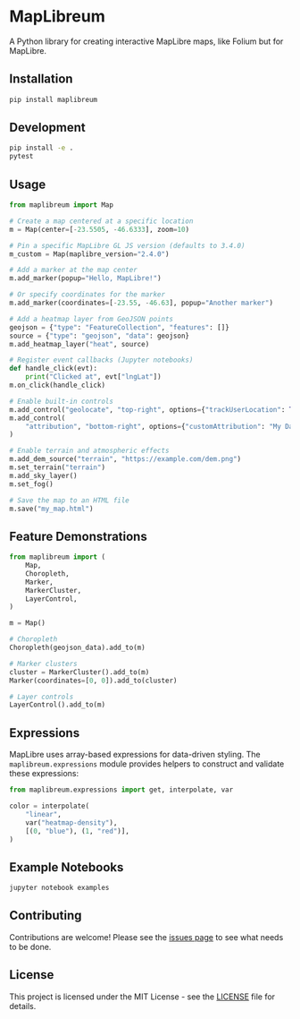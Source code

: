 # MapLibreum

A Python library for creating interactive MapLibre maps, like Folium but for MapLibre.

## Installation

```bash
pip install maplibreum
```

## Development

```bash
pip install -e .
pytest
```

## Usage

```python
from maplibreum import Map

# Create a map centered at a specific location
m = Map(center=[-23.5505, -46.6333], zoom=10)

# Pin a specific MapLibre GL JS version (defaults to 3.4.0)
m_custom = Map(maplibre_version="2.4.0")

# Add a marker at the map center
m.add_marker(popup="Hello, MapLibre!")

# Or specify coordinates for the marker
m.add_marker(coordinates=[-23.55, -46.63], popup="Another marker")

# Add a heatmap layer from GeoJSON points
geojson = {"type": "FeatureCollection", "features": []}
source = {"type": "geojson", "data": geojson}
m.add_heatmap_layer("heat", source)

# Register event callbacks (Jupyter notebooks)
def handle_click(evt):
    print("Clicked at", evt["lngLat"])
m.on_click(handle_click)

# Enable built-in controls
m.add_control("geolocate", "top-right", options={"trackUserLocation": True})
m.add_control(
    "attribution", "bottom-right", options={"customAttribution": "My Data"}
)

# Enable terrain and atmospheric effects
m.add_dem_source("terrain", "https://example.com/dem.png")
m.set_terrain("terrain")
m.add_sky_layer()
m.set_fog()

# Save the map to an HTML file
m.save("my_map.html")
```

## Feature Demonstrations

```python
from maplibreum import (
    Map,
    Choropleth,
    Marker,
    MarkerCluster,
    LayerControl,
)

m = Map()

# Choropleth
Choropleth(geojson_data).add_to(m)

# Marker clusters
cluster = MarkerCluster().add_to(m)
Marker(coordinates=[0, 0]).add_to(cluster)

# Layer controls
LayerControl().add_to(m)
```

## Expressions

MapLibre uses array-based expressions for data-driven styling. The
``maplibreum.expressions`` module provides helpers to construct and
validate these expressions:

```python
from maplibreum.expressions import get, interpolate, var

color = interpolate(
    "linear",
    var("heatmap-density"),
    [(0, "blue"), (1, "red")],
)
```

## Example Notebooks

```bash
jupyter notebook examples
```

## Contributing

Contributions are welcome! Please see the [issues page](https://github.com/kauevestena/maplibreum_prototype/issues) to see what needs to be done.

## License

This project is licensed under the MIT License - see the [LICENSE](LICENSE) file for details.
